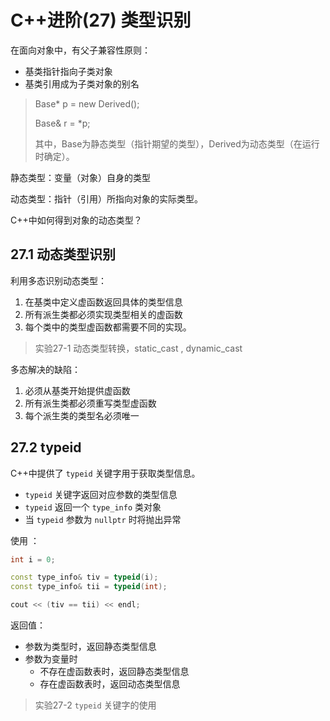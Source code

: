 # C++进阶(27) 类型识别

在面向对象中，有父子兼容性原则：

- 基类指针指向子类对象
- 基类引用成为子类对象的别名

> Base* p = new Derived();
>
> Base& r = *p;
>
> 其中，Base为静态类型（指针期望的类型），Derived为动态类型（在运行时确定）。

静态类型：变量（对象）自身的类型

动态类型：指针（引用）所指向对象的实际类型。

 C++中如何得到对象的动态类型？



## 27.1 动态类型识别

利用多态识别动态类型：

1. 在基类中定义虚函数返回具体的类型信息
2. 所有派生类都必须实现类型相关的虚函数
3. 每个类中的类型虚函数都需要不同的实现。

> 实验27-1 动态类型转换，static_cast , dynamic_cast

多态解决的缺陷：

1. 必须从基类开始提供虚函数
2. 所有派生类都必须重写类型虚函数
3. 每个派生类的类型名必须唯一



## 27.2 typeid

C++中提供了 `typeid` 关键字用于获取类型信息。

- `typeid` 关键字返回对应参数的类型信息
- `typeid` 返回一个 `type_info` 类对象
- 当 `typeid` 参数为 `nullptr` 时将抛出异常

使用 ：

```C++
int i = 0;

const type_info& tiv = typeid(i);
const type_info& tii = typeid(int);

cout << (tiv == tii) << endl;
```

返回值：

- 参数为类型时，返回静态类型信息
- 参数为变量时
  - 不存在虚函数表时，返回静态类型信息
  - 存在虚函数表时，返回动态类型信息

> 实验27-2 `typeid` 关键字的使用













